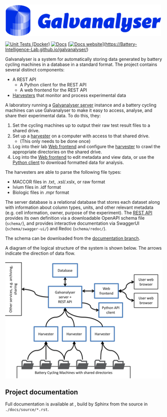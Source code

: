 <img src="docs/source/img/Galvanalyser-logo-sm.png" width="500" />

[![Unit Tests (Docker)](https://github.com/Battery-Intelligence-Lab/galvanalyser/actions/workflows/unit-test.yml/badge.svg?branch=main)](https://github.com/Battery-Intelligence-Lab/galvanalyser/actions/workflows/unit-test.yml)
[![Docs](https://github.com/Battery-Intelligence-Lab/galvanalyser/actions/workflows/side-effects.yml/badge.svg?branch=main)](https://github.com/Battery-Intelligence-Lab/galvanalyser/actions/workflows/side-effects.yml)
[[![Docs website](https://github.com/Battery-Intelligence-Lab/galvanalyser/actions/workflows/pages/pages-build-deployment/badge.svg?branch=gh-pages)](https://github.com/Battery-Intelligence-Lab/galvanalyser/actions/workflows/pages/pages-build-deployment)](https://Battery-Intelligence-Lab.github.io/galvanalyser/)

Galvanalyser is a system for automatically storing data generated by battery cycling 
machines in a database in a standard format.
The project contains several distinct components:

- A REST API 
  - A Python client for the REST API
  - A web frontend for the REST API
- [Harvesters](https://Battery-Intelligence-Lab.github.io/galvanalyser/UserGuide.html#harvesters) that monitor and process experimental data

A laboratory running a [Galvanalyser server](https://Battery-Intelligence-Lab.github.io/galvanalyser/UserGuide.html#galvanalyser-server) instance and a battery 
cycling machines can use Galvanalyser to make it easy to access, analyse, and 
share their experimental data. 
To do this, they:
1. Set the cycling machines up to output their raw test result files to a shared drive. 
2. Set up a [harvester](https://Battery-Intelligence-Lab.github.io/galvanalyser/UserGuide.html#harvesters) on a computer with access to that shared drive.
    - (This only needs to be done once)
3. Log into their lab [Web frontend](https://Battery-Intelligence-Lab.github.io/galvanalyser/UserGuide.html#web-frontend) and configure the
    [harvester](https://Battery-Intelligence-Lab.github.io/galvanalyser/UserGuide.html#harvesters) to crawl the appropriate directories on the shared drive.
4. Log into the [Web frontend](https://Battery-Intelligence-Lab.github.io/galvanalyser/UserGuide.html#web-frontend) to edit metadata and view data,
    or use the [Python client](https://Battery-Intelligence-Lab.github.io/galvanalyser/UserGuide.html#python-client) to download formatted data for analysis.

The harvesters are able to parse the following file types:

- MACCOR files in .txt, .xsl/.xslx, or raw format
- Ivium files in .idf format
- Biologic files in .mpr format

The server database is a relational database that stores each dataset along with information 
about column types, units, and other relevant metadata (e.g. cell information, owner, purpose 
of the experiment).
The [REST API](https://Battery-Intelligence-Lab.github.io/galvanalyser/UserGuide.html#rest-api) provides its own definition via a downloadable OpenAPI schema file 
(`schema/`), and provides interactive documentation via SwaggerUI (`schema/swagger-ui/`) and
Redoc (`schema/redoc/`).

The schema can be downloaded from the [documentation branch](https://github.com/Battery-Intelligence-Lab/galvanalyser/tree/gh-pages/resources).

A diagram of the logical structure of the system is shown below. The arrows indicate the 
direction of data flow.

<img src="docs/GalvanalyserStructure.PNG" alt="Data flows from battery cycling machines to Galvanalyser Harvesters, then to the Galvanalyser server and REST API. Metadata can be updated and data read using the web client, and data can be downloaded by the Python client." width="600" />


## Project documentation

Full documentation is available at [](https://Battery-Intelligence-Lab.github.io/galvanalyser/),
build by Sphinx from the source in `./docs/source/*.rst`.
